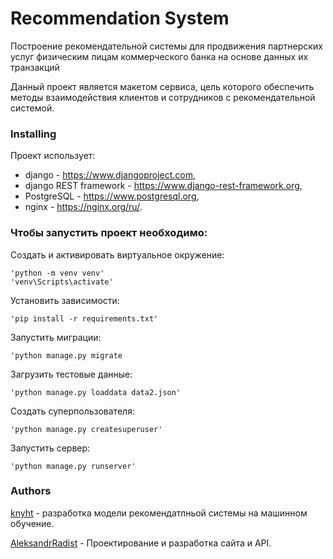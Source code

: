 # Recommendation System

Построение рекомендательной системы для продвижения партнерских услуг физическим лицам коммерческого банка на основе данных их транзакций

Данный проект является макетом сервиса, цель которого обеспечить методы взаимодействия клиентов и сотрудников с рекомендательной системой.

### Installing

Проект использует:
- django - https://www.djangoproject.com,
- django REST framework - https://www.django-rest-framework.org,
- PostgreSQL - https://www.postgresql.org,
- nginx - https://nginx.org/ru/.

### Чтобы запустить проект необходимо:

Создать и активировать виртуальное окружение:

    'python -m venv venv'
    'venv\Scripts\activate'

Установить зависимости: 

    'pip install -r requirements.txt'
    
Запустить миграции: 

    'python manage.py migrate
    
Загрузить тестовые данные:

    'python manage.py loaddata data2.json'

Cоздать суперпользователя:

    'python manage.py createsuperuser'

Запустить сервер:
    
    'python manage.py runserver'

### Authors

[knyht](https://github.com/knyht) - разработка модели рекомендатлньой системы на машинном обучение.

[AleksandrRadist](https://github.com/AleksandrRadist) - Проектирование и разработка сайта и API.

